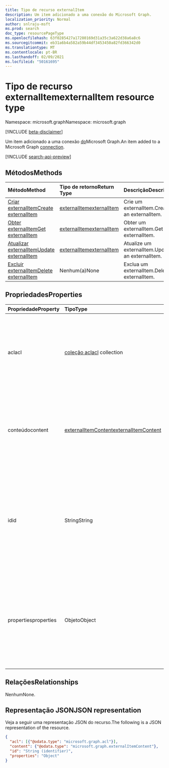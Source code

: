 ```yaml
---
title: Tipo de recurso externalItem
description: Um item adicionado a uma conexão do Microsoft Graph.
localization_priority: Normal
author: snlraju-msft
ms.prod: search
doc_type: resourcePageType
ms.openlocfilehash: 63f0285427a17280169d31a35c3a622d38a6a8c6
ms.sourcegitcommit: eb31a6b4a582a59b44df3453450a82fd366342d0
ms.translationtype: MT
ms.contentlocale: pt-BR
ms.lasthandoff: 02/09/2021
ms.locfileid: "50161695"
---
```

# <a name="externalitem-resource-type"></a><span data-ttu-id="bd47d-103">Tipo de recurso externalItem</span><span class="sxs-lookup"><span data-stu-id="bd47d-103">externalItem resource type</span></span>

<span data-ttu-id="bd47d-104">Namespace: microsoft.graph</span><span class="sxs-lookup"><span data-stu-id="bd47d-104">Namespace: microsoft.graph</span></span>

[!INCLUDE [beta-disclaimer](../../includes/beta-disclaimer.md)]

<span data-ttu-id="bd47d-105">Um item adicionado a uma conexão [do](externalconnection.md)Microsoft Graph.</span><span class="sxs-lookup"><span data-stu-id="bd47d-105">An item added to a Microsoft Graph [connection](externalconnection.md).</span></span> 

[!INCLUDE [search-api-preview](../../includes/search-api-preview-signup.md)]

## <a name="methods"></a><span data-ttu-id="bd47d-106">Métodos</span><span class="sxs-lookup"><span data-stu-id="bd47d-106">Methods</span></span>

| <span data-ttu-id="bd47d-107">Método</span><span class="sxs-lookup"><span data-stu-id="bd47d-107">Method</span></span>                                                        | <span data-ttu-id="bd47d-108">Tipo de retorno</span><span class="sxs-lookup"><span data-stu-id="bd47d-108">Return Type</span></span>                     | <span data-ttu-id="bd47d-109">Descrição</span><span class="sxs-lookup"><span data-stu-id="bd47d-109">Description</span></span> |
|:--------------------------------------------------------------|:--------------------------------|:--|
| [<span data-ttu-id="bd47d-110">Criar externalItem</span><span class="sxs-lookup"><span data-stu-id="bd47d-110">Create externalItem</span></span>](../api/externalconnection-put-items.md) | [<span data-ttu-id="bd47d-111">externalItem</span><span class="sxs-lookup"><span data-stu-id="bd47d-111">externalItem</span></span>](externalitem.md) | <span data-ttu-id="bd47d-112">Crie um externalItem.</span><span class="sxs-lookup"><span data-stu-id="bd47d-112">Create an externalItem.</span></span> |
| [<span data-ttu-id="bd47d-113">Obter externalItem</span><span class="sxs-lookup"><span data-stu-id="bd47d-113">Get externalItem</span></span>](../api/externalitem-get.md)                | [<span data-ttu-id="bd47d-114">externalItem</span><span class="sxs-lookup"><span data-stu-id="bd47d-114">externalItem</span></span>](externalitem.md) | <span data-ttu-id="bd47d-115">Obter um externalItem.</span><span class="sxs-lookup"><span data-stu-id="bd47d-115">Get an externalItem.</span></span>    |
| [<span data-ttu-id="bd47d-116">Atualizar externalItem</span><span class="sxs-lookup"><span data-stu-id="bd47d-116">Update externalItem</span></span>](../api/externalitem-update.md)          | [<span data-ttu-id="bd47d-117">externalItem</span><span class="sxs-lookup"><span data-stu-id="bd47d-117">externalItem</span></span>](externalitem.md) | <span data-ttu-id="bd47d-118">Atualize um externalItem.</span><span class="sxs-lookup"><span data-stu-id="bd47d-118">Update an externalItem.</span></span> |
| [<span data-ttu-id="bd47d-119">Excluir externalItem</span><span class="sxs-lookup"><span data-stu-id="bd47d-119">Delete externalItem</span></span>](../api/externalitem-delete.md)          | <span data-ttu-id="bd47d-120">Nenhum(a)</span><span class="sxs-lookup"><span data-stu-id="bd47d-120">None</span></span>                            | <span data-ttu-id="bd47d-121">Exclua um externalItem.</span><span class="sxs-lookup"><span data-stu-id="bd47d-121">Delete an externalItem.</span></span> |

## <a name="properties"></a><span data-ttu-id="bd47d-122">Propriedades</span><span class="sxs-lookup"><span data-stu-id="bd47d-122">Properties</span></span>

| <span data-ttu-id="bd47d-123">Propriedade</span><span class="sxs-lookup"><span data-stu-id="bd47d-123">Property</span></span>   | <span data-ttu-id="bd47d-124">Tipo</span><span class="sxs-lookup"><span data-stu-id="bd47d-124">Type</span></span>                     | <span data-ttu-id="bd47d-125">Descrição</span><span class="sxs-lookup"><span data-stu-id="bd47d-125">Description</span></span>                          |
|:-----------|:-------------------------|:-------------------------------------|
| <span data-ttu-id="bd47d-126">acl</span><span class="sxs-lookup"><span data-stu-id="bd47d-126">acl</span></span>        | <span data-ttu-id="bd47d-127">[coleção acl](acl.md)</span><span class="sxs-lookup"><span data-stu-id="bd47d-127">[acl](acl.md) collection</span></span> | <span data-ttu-id="bd47d-128">Uma matriz de entradas de controle de acesso.</span><span class="sxs-lookup"><span data-stu-id="bd47d-128">An array of access control entries.</span></span> <span data-ttu-id="bd47d-129">Cada entrada especifica o acesso concedido a um usuário ou grupo.</span><span class="sxs-lookup"><span data-stu-id="bd47d-129">Each entry specifies the access granted to a user or group.</span></span> <span data-ttu-id="bd47d-130">Obrigatório.</span><span class="sxs-lookup"><span data-stu-id="bd47d-130">Required.</span></span> |
| <span data-ttu-id="bd47d-131">conteúdo</span><span class="sxs-lookup"><span data-stu-id="bd47d-131">content</span></span>    | [<span data-ttu-id="bd47d-132">externalItemContent</span><span class="sxs-lookup"><span data-stu-id="bd47d-132">externalItemContent</span></span>](externalitemcontent.md) | <span data-ttu-id="bd47d-133">Uma representação em texto sem texto do conteúdo do item.</span><span class="sxs-lookup"><span data-stu-id="bd47d-133">A plain-text  representation of the contents of the item.</span></span> <span data-ttu-id="bd47d-134">O texto nesta propriedade é indexado em texto completo.</span><span class="sxs-lookup"><span data-stu-id="bd47d-134">The text in this property is full-text indexed.</span></span> <span data-ttu-id="bd47d-135">Opcional.</span><span class="sxs-lookup"><span data-stu-id="bd47d-135">Optional.</span></span> |
| <span data-ttu-id="bd47d-136">id</span><span class="sxs-lookup"><span data-stu-id="bd47d-136">id</span></span>         | <span data-ttu-id="bd47d-137">String</span><span class="sxs-lookup"><span data-stu-id="bd47d-137">String</span></span>                   | <span data-ttu-id="bd47d-138">ID exclusiva fornecida pelo desenvolvedor do item dentro do [externalConnection que o contém.](externalconnection.md)</span><span class="sxs-lookup"><span data-stu-id="bd47d-138">Developer-provided unique ID of the item within the containing [externalConnection](externalconnection.md).</span></span> <span data-ttu-id="bd47d-139">Deve ser alfanumérico e um máximo de 128 caracteres.</span><span class="sxs-lookup"><span data-stu-id="bd47d-139">Must be alphanumeric and a maximum of 128 characters.</span></span> <span data-ttu-id="bd47d-140">Obrigatório.</span><span class="sxs-lookup"><span data-stu-id="bd47d-140">Required.</span></span> |
| <span data-ttu-id="bd47d-141">properties</span><span class="sxs-lookup"><span data-stu-id="bd47d-141">properties</span></span> | <span data-ttu-id="bd47d-142">Objeto</span><span class="sxs-lookup"><span data-stu-id="bd47d-142">Object</span></span>                   | <span data-ttu-id="bd47d-143">Um pacote de propriedades com as propriedades do item.</span><span class="sxs-lookup"><span data-stu-id="bd47d-143">A property bag with the properties of the item.</span></span> <span data-ttu-id="bd47d-144">As propriedades DEVEM estar em conformidade [com o esquema](schema.md) definido para [externalConnection](externalconnection.md).</span><span class="sxs-lookup"><span data-stu-id="bd47d-144">The properties MUST conform to the [schema](schema.md) defined for the [externalConnection](externalconnection.md).</span></span> <span data-ttu-id="bd47d-145">Obrigatório.</span><span class="sxs-lookup"><span data-stu-id="bd47d-145">Required.</span></span> |

## <a name="relationships"></a><span data-ttu-id="bd47d-146">Relações</span><span class="sxs-lookup"><span data-stu-id="bd47d-146">Relationships</span></span>

<span data-ttu-id="bd47d-147">Nenhum</span><span class="sxs-lookup"><span data-stu-id="bd47d-147">None.</span></span>

## <a name="json-representation"></a><span data-ttu-id="bd47d-148">Representação JSON</span><span class="sxs-lookup"><span data-stu-id="bd47d-148">JSON representation</span></span>

<span data-ttu-id="bd47d-149">Veja a seguir uma representação JSON do recurso.</span><span class="sxs-lookup"><span data-stu-id="bd47d-149">The following is a JSON representation of the resource.</span></span>

<!-- {
  "blockType": "resource",
  "optionalProperties": [

  ],
  "@odata.type": "microsoft.graph.externalItem",
  "keyProperty": "id"
}-->

```json
{
  "acl": [{"@odata.type": "microsoft.graph.acl"}],
  "content": {"@odata.type": "microsoft.graph.externalItemContent"},
  "id": "String (identifier)",
  "properties": "Object"
}
```

<!-- uuid: 16cd6b66-4b1a-43a1-adaf-3a886856ed98
2019-02-04 14:57:30 UTC -->
<!-- {
  "type": "#page.annotation",
  "description": "externalItem resource",
  "keywords": "",
  "section": "documentation",
  "tocPath": "",
  "suppressions": [
    "Error: microsoft.graph.externalItem/properties:\r\n      Referenced type microsoft.graph.object is not defined in the doc set! Potential suggestion: microsoft.graph.directoryObject"
  ]
}-->
